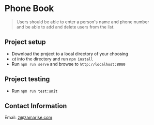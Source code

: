 # Phone Book

> Users should be able to enter a person's name and phone number and be able to add and delete users from the list.

## Project setup

- Download the project to a local directory of your choosing
- `cd` into the directory and run `npm install`
- Run `npm run serve` and browse to `http://localhost:8080`

## Project testing

- Run `npm run test:unit`

## Contact Information

Email: z@zamarise.com
